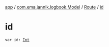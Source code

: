 [app](../../index.md) / [com.ema.jannik.logbook.Model](../index.md) / [Route](index.md) / [id](./id.md)

# id

`var id: `[`Int`](https://kotlinlang.org/api/latest/jvm/stdlib/kotlin/-int/index.html)